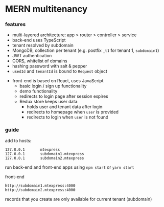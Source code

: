 # MERN multitenancy

### features

- multi-layered architecture: app > router > controller > service
- back-end uses TypeScript
- tenant resolved by subdomain
- MongoDB, collection per tenant (e.g. postfix `_t1` for tenant 1, `subdomain1`)
- JWT authentication
- CORS, whitelist of domains
- hashing password with salt & pepper
- `usedId` and `tenantId` is bound to `Request` object


* front-end is based on React, uses JavaScript
  * basic login / sign up functionality
  * demo functionality
  * redirects to login page after session expires
  * Redux store keeps user data
    * holds user and tenant data after login
    * redirects to homepage when `user` is provided
    * redirects to login when `user` is not found

### guide

add to hosts:

```
127.0.0.1       mtexpress
127.0.0.1       subdomain1.mtexpress
127.0.0.1       subdomain2.mtexpress
```

run back-end and front-end apps using `npm start` or `yarn start`


front-end

```
http://subdomain1.mtexpress:4000
http://subdomain2.mtexpress:4000
```

records that you create are only available for current tenant (subdomain)

